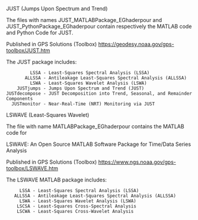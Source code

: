 JUST (Jumps Upon Spectrum and Trend)

The files with names JUST_MATLABPackage_EGhaderpour 
and JUST_PythonPackage_EGhaderpour contain respectively 
the MATLAB code and Python Code for JUST.

Published in GPS Solutions (Toolbox)  https://geodesy.noaa.gov/gps-toolbox/JUST.htm

The JUST package includes:

             LSSA - Least-Squares Spectral Analysis (LSSA)
           ALLSSA - Antileakage Least-Squares Spectral Analysis (ALLSSA)
             LSWA - Least-Squares Wavelet Analysis (LSWA)
        JUSTjumps - Jumps Upon Spectrum and Trend (JUST)
    JUSTdecompose - JUST Decomposition into Trend, Seasonal, and Remainder Components
      JUSTmonitor - Near-Real-Time (NRT) Monitoring via JUST



LSWAVE (Least-Squares Wavelet)

The file with name MATLABPackage_EGhaderpour contains the MATLAB code for

LSWAVE: An Open Source MATLAB Software Package for Time/Data Series Analysis

Published in GPS Solutions (Toolbox)  https://www.ngs.noaa.gov/gps-toolbox/LSWAVE.htm

The LSWAVE MATLAB package includes:

         LSSA - Least-Squares Spectral Analysis (LSSA)
       ALLSSA - Antileakage Least-Squares Spectral Analysis (ALLSSA)
         LSWA - Least-Squares Wavelet Analysis (LSWA)
        LSCSA - Least-Squares Cross-Spectral Analysis
        LSCWA - Least-Squares Cross-Wavelet Analysis 


